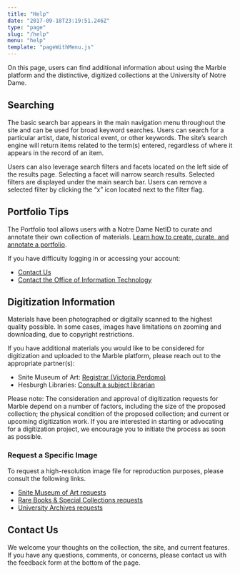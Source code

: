 ```yaml
---
title: "Help"
date: "2017-09-18T23:19:51.246Z"
type: "page"
slug: "/help"
menu: "help"
template: "pageWithMenu.js"
---
```

On this page, users can find additional information about using the Marble platform and the distinctive, digitized collections at the University of Notre Dame.

## <a name="searching"></a>Searching
The basic search bar appears in the main navigation menu throughout the site and can be used for broad keyword searches. Users can search for a particular artist, date, historical event, or other keywords. The site’s search engine will return items related to the term(s) entered, regardless of where it appears in the record of an item.

Users can also leverage search filters and facets located on the left side of the results page. Selecting a facet will narrow search results. Selected filters are displayed under the main search bar. Users can remove a selected filter by clicking the “x” icon located next to the filter flag.


## <a name="portfolio-tips"></a>Portfolio Tips

The Portfolio tool allows users with a Notre Dame NetID to curate and annotate their own collection of materials. [Learn how to create, curate, and annotate a portfolio](/user).

If you have difficulty logging in or accessing your account:

* <a href="https://nd.service-now.com/nd_portal?id=sc_cat_item&sys_id=1198d67ddb4a7240de73f5161d961936&URL=https://library.nd.edu/" target="_blank">Contact Us</a>
* <a href="https://oit.nd.edu" target="_blank">Contact the Office of Information Technology</a>

## Digitization Information

Materials have been photographed or digitally scanned to the highest quality possible. In some cases, images have limitations on zooming and downloading, due to copyright restrictions.

If you have additional materials you would like to be considered for digitization and uploaded to the Marble platform, please reach out to the appropriate partner(s):

* Snite Museum of Art: [Registrar (Victoria Perdomo)](mailto:vperdomo@nd.edu)
* Hesburgh Libraries: [Consult a subject librarian](https://resources.library.nd.edu/documents/librarians-guide.pdf)

Please note: The consideration and approval of digitization requests for Marble depend on a number of factors, including the size of the proposed collection; the physical condition of the proposed collection; and current or upcoming digitization work. If you are interested in starting or advocating for a digitization project, we encourage you to initiate the process as soon as possible.

### Request a Specific Image

To request a high-resolution image file for reproduction purposes, please consult the following links.

* <a href="https://sniteartmuseum.nd.edu/about-us/contact-us/photo-requests/" target="_blank">Snite Museum of Art requests</a>
* <a href="https://rarebooks.library.nd.edu/using/duplication.shtmltarget=" target="_blank">Rare Books & Special Collections requests</a>
* <a href="http://archives.nd.edu/information/fees.htm" target="_blank">University Archives requests</a>

## Contact Us
We welcome your thoughts on the collection, the site, and current features. If you have any questions, comments, or concerns, please contact us with the feedback form at the bottom of the page.
